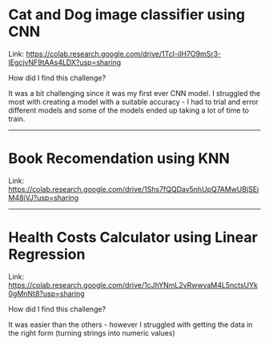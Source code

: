 # Cat and Dog image classifier using CNN

Link:
https://colab.research.google.com/drive/1TcI-iIH7O9mSr3-lEgcjvNF9tAAs4LDX?usp=sharing

How did I find this challenge?

It was a bit challenging since it was my first ever CNN model. I struggled the most with creating a model with a suitable accuracy - I had to trial and error different models and some of the models ended up taking a lot of time to train.

------------------------
# Book Recomendation using KNN

Link:
https://colab.research.google.com/drive/1Shs7fQQDav5nhUpQ7AMwUBjSEiM48iVJ?usp=sharing

------------------------
# Health Costs Calculator using Linear Regression

Link: 
https://colab.research.google.com/drive/1cJhYNmL2vRwwvaM4L5nctsUYk0gMnNt8?usp=sharing

How did I find this challenge?

It was easier than the others - however I struggled with getting the data in the right form (turning strings into numeric values)
